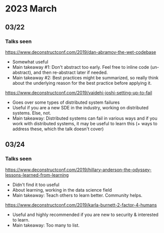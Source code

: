 # 2023 March

## 03/22

### Talks seen
https://www.deconstructconf.com/2019/dan-abramov-the-wet-codebase
- Somewhat useful
- Main takeaway #1: Don't abstract too early. Feel free to inline code (un-abstract), and then re-abstract later if needed.
- Main takeaway #2: Best practices might be summarized, so really think about the underlying reason for the best practice before applying it.

https://www.deconstructconf.com/2019/vaidehi-joshi-setting-up-to-fail
- Goes over some types of distributed system failures
- Useful if you are a new SDE in the industry, working on distributed systems. Else, not.
- Main takeaway: Distributed systems can fail in various ways and if you work with distributed systems, it may be useful to learn this (+ ways to address these, which the talk doesn't cover)


## 03/24

### Talks seen
https://www.deconstructconf.com/2019/hillary-anderson-the-odyssey-lessons-learned-from-learning
- Didn't find it too useful
- About learning, working in the data science field
- Main takeaway: Teach others to learn better. Community helps.


https://www.deconstructconf.com/2019/karla-burnett-2-factor-4-humans
- Useful and highly recommended if you are new to security & interested to learn.
- Main takeaway: Too many to list.